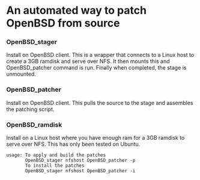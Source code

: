 # An automated way to patch OpenBSD from source
### OpenBSD_stager
Install on OpenBSD client. This is a wrapper that connects to a Linux host to create a 3GB ramdisk and serve over NFS. It then mounts this and OpenBSD_patcher command is run. Finally when completed, the stage is unmounted.
### OpenBSD_patcher
Install on OpenBSD client. This pulls the source to the stage and assembles the patching script.
### OpenBSD_ramdisk
Install on a Linux host where you have enough ram for a 3GB ramdisk to serve over NFS. This has only been tested on Ubuntu.
```
usage: To apply and build the patches
       OpenBSD_stager nfshost OpenBSD_patcher -p
       To install the patches
       OpenBSD_stager nfshost OpenBSD_patcher -i
```
